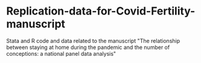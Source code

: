 # Replication-data-for-Covid-Fertility-manuscript
Stata and R code and data related to the manuscript "The relationship between staying at home during the pandemic and the number of conceptions: a national panel data analysis"
